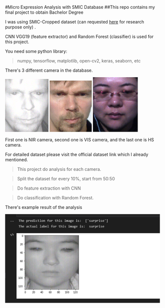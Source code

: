 #Micro Expression Analysis with SMIC Database
##This repo contains my final project to obtain Bachelor Degree

I was using SMIC-Cropped dataset (can requested [here](https://www.oulu.fi/cmvs/node/41319) for research purpose only) .

CNN VGG19 (feature extractor) and Random Forest (classifier) is used for this project.

You need some python library:
>numpy, tensorflow, matplotlib, open-cv2, keras, seaborn, etc

There's 3 different camera in the database. 

![alt text](https://github.com/adle15/micro-expression-analysis/blob/master/sample%20dataset/nir-sample.bmp)
![alt text](https://github.com/adle15/micro-expression-analysis/blob/master/sample%20dataset/vis-sample.bmp)
![alt text](https://github.com/adle15/micro-expression-analysis/blob/master/sample%20dataset/hs-sample.bmp)

First one is NIR camera, second one is VIS camera, and the last one is HS camera.

For detailed dataset please visit the official dataset link which I already mentioned.

>This project do analysis for each camera.

>Split the dataset for every 10%, start from 50:50

>Do feature extraction with CNN

>Do classification with Random Forest.

There's example result of the analysis

![alt text](https://github.com/adle15/micro-expression-analysis/blob/98380a79198f311770f0c359d03a0b511b893f6a/result-sample.png)
